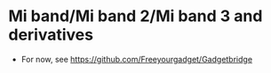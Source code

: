 # Mi band/Mi band 2/Mi band 3 and derivatives

* For now, see https://github.com/Freeyourgadget/Gadgetbridge
